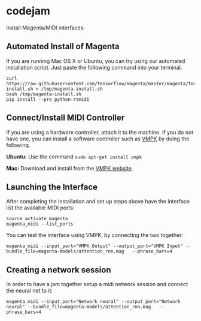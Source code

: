 # codejam

Install Magenta/MIDI interfaces:


## Automated Install of Magenta

If you are running Mac OS X or Ubuntu, you can try using our automated
installation script. Just paste the following command into your terminal.

```
curl https://raw.githubusercontent.com/tensorflow/magenta/master/magenta/tools/magenta-install.sh > /tmp/magenta-install.sh
bash /tmp/magenta-install.sh
pip install --pre python-rtmidi
```

## Connect/Install MIDI Controller

If you are using a hardware controller, attach it to the machine. If you do not
have one, you can install a software controller such as
[VMPK](http://vmpk.sourceforge.net/) by doing the following.

**Ubuntu:** Use the command `sudo apt-get install vmpk`

**Mac:** Download and install from the
[VMPK website](http://vmpk.sourceforge.net/#Download).

## Launching the Interface

After completing the installation and set up steps above have the interface list
the available MIDI ports:

```
source activate magenta
magenta_midi --list_ports
```

You can test the interface using VMPK, by connecting the two together:

```
magenta_midi --input_port="VMPK Output" --output_port="VMPK Input" --bundle_file=magenta-models/attention_rnn.mag   --phrase_bars=4
```

## Creating a network session

In order to have a jam together setup a midi network session and connect
the neural net to it:

```
magenta_midi --input_port="Network neural" --output_port="Network neural" --bundle_file=magenta-models/attention_rnn.mag   --phrase_bars=4

```
